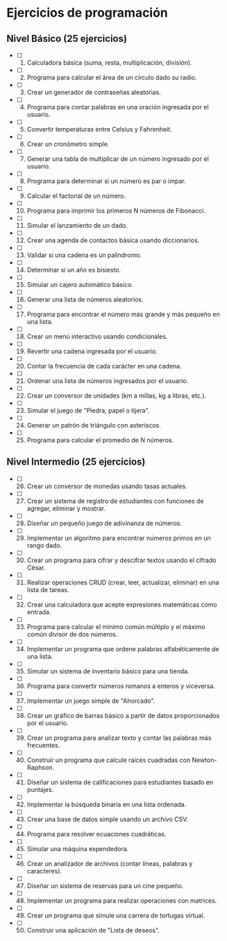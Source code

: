 # Ejercicios de programación
## Nivel Básico (25 ejercicios)

- [ ] 1. Calculadora básica (suma, resta, multiplicación, división).
- [ ] 2. Programa para calcular el área de un círculo dado su radio.
- [ ] 3. Crear un generador de contraseñas aleatorias.
- [ ] 4. Programa para contar palabras en una oración ingresada por el usuario.
- [ ] 5. Convertir temperaturas entre Celsius y Fahrenheit.
- [ ] 6. Crear un cronómetro simple.
- [ ] 7. Generar una tabla de multiplicar de un número ingresado por el usuario.
- [ ] 8. Programa para determinar si un número es par o impar.
- [ ] 9. Calcular el factorial de un número.
- [ ] 10. Programa para imprimir los primeros N números de Fibonacci.
- [ ] 11. Simular el lanzamiento de un dado.
- [ ] 12. Crear una agenda de contactos básica usando diccionarios.
- [ ] 13. Validar si una cadena es un palíndromo.
- [ ] 14. Determinar si un año es bisiesto.
- [ ] 15. Simular un cajero automático básico.
- [ ] 16. Generar una lista de números aleatorios.
- [ ] 17. Programa para encontrar el número más grande y más pequeño en una lista.
- [ ] 18. Crear un menú interactivo usando condicionales.
- [ ] 19. Revertir una cadena ingresada por el usuario.
- [ ] 20. Contar la frecuencia de cada carácter en una cadena.
- [ ] 21. Ordenar una lista de números ingresados por el usuario.
- [ ] 22. Crear un conversor de unidades (km a millas, kg a libras, etc.).
- [ ] 23. Simular el juego de "Piedra, papel o tijera".
- [ ] 24. Generar un patrón de triángulo con asteriscos.
- [ ] 25. Programa para calcular el promedio de N números.

## Nivel Intermedio (25 ejercicios)

- [ ] 26. Crear un conversor de monedas usando tasas actuales.
- [ ] 27. Crear un sistema de registro de estudiantes con funciones de agregar, eliminar y mostrar.
- [ ] 28. Diseñar un pequeño juego de adivinanza de números.
- [ ] 29. Implementar un algoritmo para encontrar números primos en un rango dado.
- [ ] 30. Crear un programa para cifrar y descifrar textos usando el cifrado César.
- [ ] 31. Realizar operaciones CRUD (crear, leer, actualizar, eliminar) en una lista de tareas.
- [ ] 32. Crear una calculadora que acepte expresiones matemáticas como entrada.
- [ ] 33. Programa para calcular el mínimo común múltiplo y el máximo común divisor de dos números.
- [ ] 34. Implementar un programa que ordene palabras alfabéticamente de una lista.
- [ ] 35. Simular un sistema de inventario básico para una tienda.
- [ ] 36. Programa para convertir números romanos a enteros y viceversa.
- [ ] 37. Implementar un juego simple de "Ahorcado".
- [ ] 38. Crear un gráfico de barras básico a partir de datos proporcionados por el usuario.
- [ ] 39. Crear un programa para analizar texto y contar las palabras más frecuentes.
- [ ] 40. Construir un programa que calcule raíces cuadradas con Newton-Raphson.
- [ ] 41. Diseñar un sistema de calificaciones para estudiantes basado en puntajes.
- [ ] 42. Implementar la búsqueda binaria en una lista ordenada.
- [ ] 43. Crear una base de datos simple usando un archivo CSV.
- [ ] 44. Programa para resolver ecuaciones cuadráticas.
- [ ] 45. Simular una máquina expendedora.
- [ ] 46. Crear un analizador de archivos (contar líneas, palabras y caracteres).
- [ ] 47. Diseñar un sistema de reservas para un cine pequeño.
- [ ] 48. Implementar un programa para realizar operaciones con matrices.
- [ ] 49. Crear un programa que simule una carrera de tortugas virtual.
- [ ] 50. Construir una aplicación de "Lista de deseos".